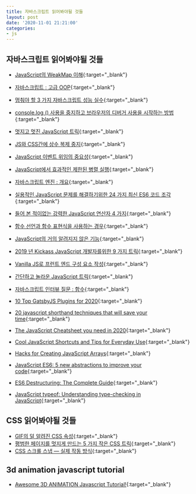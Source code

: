 ```yaml
---
title: 자바스크립트 읽어봐야될 것들
layout: post
date: '2020-11-01 21:21:00'
categories:
- js
---
```


## 자바스크립트 읽어봐야될 것들

* [JavaScript의 WeakMap 이해](https://blog.bitsrc.io/understanding-weakmaps-in-javascript-6e323d9eec81){:target="_blank"}
* [자바스크립트 : 고급 OOP](https://medium.com/the-front-journal/javascript-advanced-oop-306ac82f9f29){:target="_blank"}
* [멈춰야 할 3 가지 자바스크립트 성능 실수](https://medium.com/hackernoon/3-javascript-performance-mistakes-you-should-stop-doing-ebf84b9de951){:target="_blank"}
* [console.log () 사용을 중지하고 브라우저의 디버거 사용을 시작하는 방법](https://medium.com/datadriveninvestor/stopping-using-console-log-and-start-using-your-browsers-debugger-62bc893d93ff){:target="_blank"}
* [멋지고 멋진 JavaScript 트릭](https://medium.com/developers-arena/some-cool-and-awesome-javascript-tricks-4bcb9af9b1d3){:target="_blank"}
* [JS와 CSS간에 상수 복제 중지](https://levelup.gitconnected.com/stop-duplicating-constants-between-js-and-css-40efd253a945){:target="_blank"}
* [JavaScript 이벤트 위임의 중요성](https://medium.com/internshala-tech/how-to-handle-events-dynamically-using-javascript-abe18faac3f5){:target="_blank"}
* [JavaScript에서 효과적인 제한된 병렬 실행](https://medium.com/@arsenyyankovsky/effective-limited-parallel-execution-in-javascript-ea2a1fb9a632){:target="_blank"}
* [자바스크립트 엔진 : 개요](https://blog.bitsrc.io/javascript-engines-an-overview-2162bffa1187){:target="_blank"}
* [실용적인 JavaScript 문제를 해결하기위한 24 가지 최신 ES6 코드 조각](https://medium.com/swlh/24-modern-es6-code-snippets-to-solve-practical-js-problems-3609f301859e){:target="_blank"}
* [들어 본 적이없는 강력한 JavaScript 연산자 4 가지](https://medium.com/javascript-in-plain-english/4-powerful-javascript-operators-youve-never-heard-of-487df37114ad){:target="_blank"}
* [함수 선언과 함수 표현식을 사용하는 경우](https://medium.com/free-code-camp/when-to-use-a-function-declarations-vs-a-function-expression-70f15152a0a0){:target="_blank"}
* [JavaScript의 거의 알려지지 않은 기능](https://blog.usejournal.com/little-known-features-of-javascript-901665291387){:target="_blank"}
* [2019 년 Kickass JavaScript 개발자를위한 9 가지 트릭](https://levelup.gitconnected.com/9-tricks-for-kickass-javascript-developers-in-2019-eb01dd3def2a){:target="_blank"}
* [Vanilla JS로 프런트 엔드 구성 요소 작성](https://medium.com/swlh/writing-a-front-end-component-with-vanilla-js-8a8fbff56299){:target="_blank"}
* [간단하고 놀라운 JavaScript 트릭](https://medium.com/developers-arena/some-simple-and-amazing-javascript-tricks-292e1962b1f6){:target="_blank"}
* [자바스크립트 인터뷰 질문 : 함수](https://codeburst.io/javascript-interview-questions-functions-5a3081c1f3f5){:target="_blank"}
* [10 Top GatsbyJS Plugins for 2020](https://blog.bitsrc.io/10-top-gatsbyjs-plugins-for-2020-2a8a6fdbff5a){:target="_blank"}
* [20 javascript shorthand techniques that will save your time](https://link.medium.com/KmJFVLt75ab){:target="_blank"}

* [The JavaScript Cheatsheet you need in 2020](https://medium.com/javascript-in-plain-english/a-javascript-cheatsheet-you-need-in-2020-d81b3dd89e09){:target="_blank"}
* [Cool JavaScript Shortcuts and Tips for Everyday Use](https://codeburst.io/cool-javascript-shortcuts-and-tips-for-everyday-use-66cd174ab216){:target="_blank"}
* [Hacks for Creating JavaScript Arrays](https://www.freecodecamp.org/news/https-medium-com-gladchinda-hacks-for-creating-javascript-arrays-a1b80cb372b/){:target="_blank"}
* [JavaScript ES6: 5 new abstractions to improve your code](https://blog.logrocket.com/javascript-es6-5-new-abstractions-to-improve-your-code-54a369e82407/){:target="_blank"}
* [ES6 Destructuring: The Complete Guide](https://codeburst.io/es6-destructuring-the-complete-guide-7f842d08b98f){:target="_blank"}
* [JavaScript typeof: Understanding type-checking in JavaScript](https://blog.logrocket.com/javascript-typeof-2511d53a1a62/){:target="_blank"}

## CSS 읽어봐야될 것들

* [GIF의 덜 알려진 CSS 속성](https://medium.com/@PavelLaptev/lesser-known-css-properties-in-gifs-966a143497ba){:target="_blank"}
* [평범한 페이지를 멋지게 만드는 5 가지 작은 CSS 트릭](https://medium.com/better-marketing/5-little-css-tricks-to-make-your-website-go-a-long-way-7cda61fcd7d0){:target="_blank"}
* [CSS 스크롤 스냅 — 실제 작동 방식](https://blog.usejournal.com/css-scroll-snap-how-it-really-works-94d99db80bc9){:target="_blank"}

## 3d animation javascript tutorial

* [Awesome 3D ANIMATION Javascript Tutorial!](https://www.youtube.com/watch?v=XK7T3mY1V-w&feature=share){:target="_blank"}